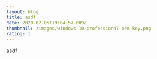 ```yaml
---
layout: blog
title: asdf
date: 2020-02-05T19:04:57.009Z
thumbnail: /images/windows-10-professional-oem-key.png
rating: 1
---
```

asdf
